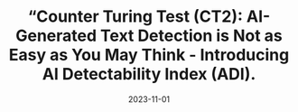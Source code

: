 ---
title: "“Counter Turing Test (CT2): AI-Generated Text Detection is Not as Easy as
You May Think - Introducing AI Detectability Index (ADI)."
collection: submitted
permalink: /publication/2022-11-01-paper-title-number-3
excerpt: 'Megha Chakraborty, <i><b>S.M Towhidul Islam Tonmoy</b></i>, S M Mehedi Zaman, Shreya Gautam, Tanay
Kumar, Krish Sharma, Niyar R Barman, Chandan Gupta, Vinija Jain, Aman Chadha, Amit P. Sheth,
Amitava Das'
date: 2023-11-01
venue: 'EMNLP'
#paperurl: 'https://ieeexplore.ieee.org/abstract/document/10020393/'
#citation: 'Anku Rani, <i>S.M Towhidul Islam Tonmoy</i>, Dwip D. Dalal, Shreya Gautam, Megha Chakraborty, Aman
#Chadha, Amit Sheth and Amitava Das'
---